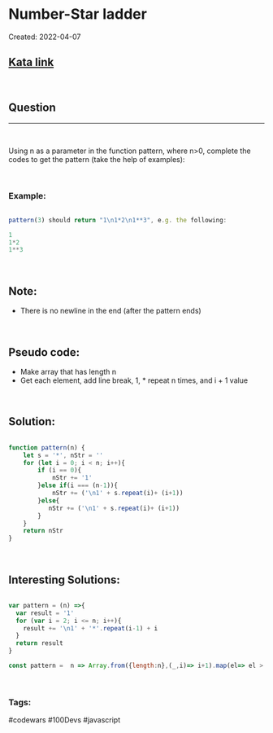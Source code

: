 # Number-Star ladder


Created:  2022-04-07

[1]: https://www.codewars.com/kata/5631213916d70a0979000066/train/javascript
## [Kata link][1]

&nbsp;

## Question
---

&nbsp;

Using n as a parameter in the function pattern, where n>0, complete the codes to get the pattern (take the help of examples):

&nbsp;

### **Example:** 
<!-- code below -->

```javascript

pattern(3) should return "1\n1*2\n1**3", e.g. the following:

1
1*2
1**3

```

&nbsp;

## Note:
-  There is no newline in the end (after the pattern ends)


&nbsp;

## Pseudo code:
- Make array that has length n
- Get each element, add line break, 1, * repeat n times, and i + 1 value

&nbsp;

## **Solution:**

<!-- code below -->

```javascript

function pattern(n) {
    let s = '*', nStr = ''
    for (let i = 0; i < n; i++){
        if (i == 0){
            nStr += '1' 
        }else if(i === (n-1)){
            nStr += ('\n1' + s.repeat(i)+ (i+1))
        }else{
           nStr += ('\n1' + s.repeat(i)+ (i+1))
        }
    }
    return nStr
}

```

&nbsp;

## **Interesting Solutions:**

<!-- code below -->

```javascript

var pattern = (n) =>{
  var result = '1'
  for (var i = 2; i <= n; i++){
    result += '\n1' + '*'.repeat(i-1) + i
  }
  return result
}

const pattern =  n => Array.from({length:n},(_,i)=> i+1).map(el=> el > 1 ? 1 +'*'.repeat(el-1) + el : el).join('\n')


```

&nbsp;

### Tags:
#codewars #100Devs #javascript